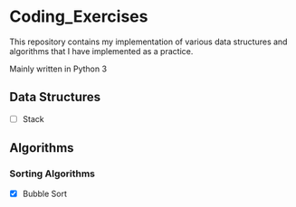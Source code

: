 # Coding_Exercises
This repository contains my implementation of various data structures and algorithms that I have implemented as a practice.

Mainly written in Python 3

## Data Structures
- [ ] Stack

## Algorithms
### Sorting Algorithms
- [x] Bubble Sort